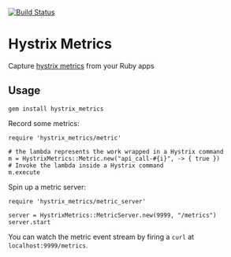 [![Build Status](https://travis-ci.org/m0wfo/hystrix_metrics.svg?branch=master)](https://travis-ci.org/m0wfo/hystrix_metrics)

# Hystrix Metrics

Capture [hystrix metrics](https://medium.com/netflix-techblog/hystrix-dashboard-turbine-stream-aggregator-60985a2e51df) from your Ruby apps

## Usage

`gem install hystrix_metrics`

Record some metrics:

```
require 'hystrix_metrics/metric'

# the lambda represents the work wrapped in a Hystrix command
m = HystrixMetrics::Metric.new("api_call-#{i}", -> { true })
# Invoke the lambda inside a Hystrix command
m.execute
```

Spin up a metric server:

```
require 'hystrix_metrics/metric_server'

server = HystrixMetrics::MetricServer.new(9999, "/metrics")
server.start
```

You can watch the metric event stream by firing a `curl` at `localhost:9999/metrics`.
